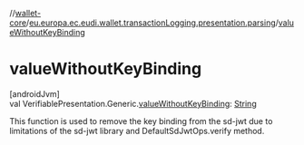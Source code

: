 //[wallet-core](../../index.md)/[eu.europa.ec.eudi.wallet.transactionLogging.presentation.parsing](index.md)/[valueWithoutKeyBinding](value-without-key-binding.md)

# valueWithoutKeyBinding

[androidJvm]\
val VerifiablePresentation.Generic.[valueWithoutKeyBinding](value-without-key-binding.md): [String](https://kotlinlang.org/api/latest/jvm/stdlib/kotlin-stdlib/kotlin/-string/index.html)

This function is used to remove the key binding from the sd-jwt due to limitations of the sd-jwt library and DefaultSdJwtOps.verify method.
